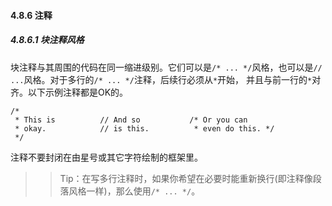#### 4.8.6 注释

##### 4.8.6.1 块注释风格

块注释与其周围的代码在同一缩进级别。它们可以是`/* ... */`风格，也可以是`// ...`风格。对于多行的`/* ... */`注释，后续行必须从`*`开始， 并且与前一行的`*`对齐。以下示例注释都是OK的。

    /*
     * This is          // And so           /* Or you can
     * okay.            // is this.          * even do this. */
     */

注释不要封闭在由星号或其它字符绘制的框架里。

> > Tip：在写多行注释时，如果你希望在必要时能重新换行(即注释像段落风格一样)，那么使用`/* ... */`。



